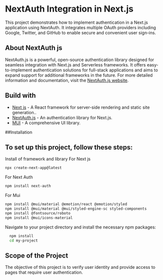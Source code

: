 # NextAuth Integration in Next.js

This project demonstrates how to implement authentication in a Next.js application using NextAuth. It integrates multiple OAuth providers including Google, Twitter, and GitHub to enable secure and convenient user sign-ins.

## About NextAuth js
NextAuth.js is a powerful, open-source authentication library designed for seamless integration with Next.js and Serverless frameworks. It offers easy-to-implement authentication solutions for full-stack applications and aims to expand support for additional frameworks in the future.
For more detailed information and documentation, visit the [NextAuth.js website](https://next-auth.js.org/).

## Build with
* [Next js](https://nextjs.org/) - A React framework for server-side rendering and static site generation..
* [NextAuth.js](https://next-auth.js.org/) - An authentication library for Next.js.
* [MUI](https://mui.com/) - A comprehensive UI library.

##Installation
## To set up this project, follow these steps:
Install of framework and library
For Next js 
```bash 
npx create-next-app@latest
```
For Next Auth 
```bash 
npm install next-auth
```
For Mui 
```bash
npm install @mui/material @emotion/react @emotion/styled
npm install @mui/material @mui/styled-engine-sc styled-components
npm install @fontsource/roboto
npm install @mui/icons-material
```

Navigate to your project directory and install the necessary npm packages:

```bash
  npm install 
  cd my-project
```

## Scope of the Project 
The objective of this project is to verify user identity and provide access to pages that require user authentication.
